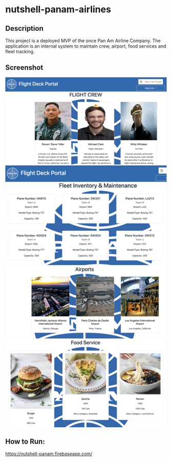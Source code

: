 # nutshell-panam-airlines

## Description 
This project is a deployed MVP of the once Pan Am Airline Company. The application is an internal system to maintain crew, airport, food services and fleet tracking. 
## Screenshot
![](https://raw.githubusercontent.com/nss-evening-cohort-10/nutshell-panam-airlines/master/src/screenshot/img1.png)
![](https://raw.githubusercontent.com/nss-evening-cohort-10/nutshell-panam-airlines/master/src/screenshot/img2.png)
![](https://raw.githubusercontent.com/nss-evening-cohort-10/nutshell-panam-airlines/master/src/screenshot/img3.png)
![](https://raw.githubusercontent.com/nss-evening-cohort-10/nutshell-panam-airlines/master/src/screenshot/img4.png)

## How to Run:
https://nutshell-panam.firebaseapp.com/ 
